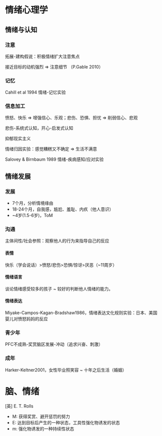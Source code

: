# 情绪心理学

## 情绪与认知

### 注意
拓展-建构假说：积极情绪扩大注意焦点

接近目标的动机强烈 => 注意细节 （P.Gable 2010）

### 记忆

Cahill et al 1994 情绪-记忆实验

### 信息加工

愤怒、快乐 => 增强信心、乐观；悲伤、恐惧、担忧 => 削弱信心、悲观

悲伤-系统式认知，开心-启发式认知

抑郁现实主义

情绪归因实验：感觉糟糕又不确定 => 生活不满意

Salovey & Birnbaum 1989 情绪-疾病感知/应对实验


## 情绪发展
### 发展
- 7个月，分析情境缘由
- 18-24个月，自我感，尴尬、羞耻、内疚（他人意识）
- ~4岁(1.5-6岁)，ToM

### 沟通
主体间性/社会参照：观察他人的行为来指导自己的反应

#### 表情
快乐（学会说话）>愤怒/悲伤>恐惧/惊讶>厌恶（~11周岁）

#### 情绪语言
谈论情绪感受较多的孩子 ~ 较好的判断他人情绪的能力。

#### 情绪表达

Miyake-Campos-Kagan-Bradshaw1986，情绪表达文化规则实验：日本、美国婴儿对愤怒妈妈的反应

### 青少年
PFC不成熟-奖赏脑区发展-冲动（追求兴奋、刺激）

### 成年

Harker-Keltner2001，女性毕业照笑容 ~ 十年之后生活（婚姻）


# 脑、情绪
[英] E. T. Rolls

- M: 获得奖赏、避开惩罚的努力
- E: 达到目标后产生的一种状态，工具性强化物诱发的状态
- m: 强化物诱发的一种持续性状态

